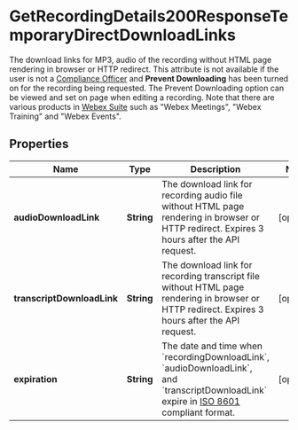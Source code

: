 

# GetRecordingDetails200ResponseTemporaryDirectDownloadLinks

The download links for MP3, audio of the recording without HTML page rendering in browser or HTTP redirect. This attribute is not available if the user is not a [Compliance Officer](/docs/compliance#compliance) and **Prevent Downloading** has been turned on for the recording being requested. The Prevent Downloading option can be viewed and set on page when editing a recording. Note that there are various products in [Webex Suite](https://www.cisco.com/c/en/us/products/conferencing/product_comparison.html) such as \"Webex Meetings\", \"Webex Training\" and \"Webex Events\".

## Properties

| Name | Type | Description | Notes |
|------------ | ------------- | ------------- | -------------|
|**audioDownloadLink** | **String** | The download link for recording audio file without HTML page rendering in browser or HTTP redirect.  Expires 3 hours after the API request. |  [optional] |
|**transcriptDownloadLink** | **String** | The download link for recording transcript file without HTML page rendering in browser or HTTP redirect.  Expires 3 hours after the API request. |  [optional] |
|**expiration** | **String** | The date and time when &#x60;recordingDownloadLink&#x60;, &#x60;audioDownloadLink&#x60;, and &#x60;transcriptDownloadLink&#x60; expire in [ISO 8601](https://en.wikipedia.org/wiki/ISO_8601) compliant format. |  [optional] |



